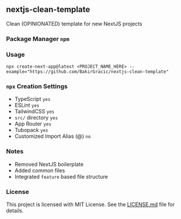 ## nextjs-clean-template

Clean (OPINIONATED) template for new NextJS projects

### Package Manager `npm`

### Usage

```
npx create-next-app@latest <PROJECT_NAME_HERE> --example="https://github.com/BakirGracic/nextjs-clean-template"
```

### `npx` Creation Settings

- TypeScript `yes`
- ESLint `yes`
- TailwindCSS `yes`
- `src/` directory `yes`
- App Router `yes`
- Tubopack `yes`
- Customized Import Alias (@) `no`

### Notes

- Removed NextJS boilerplate
- Added common files
- Integrated `feature` based file structure

### License

This project is licensed with MIT License. See the [LICENSE.md](https://github.com/BakirGracic/nextjs-clean-template/blob/main/LICENSE.md) file for details.
